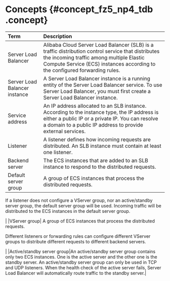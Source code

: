 # Concepts {#concept_fz5_np4_tdb .concept}

|Term|Description|
|:---|:----------|
|Server Load Balancer|Alibaba Cloud Server Load Balancer \(SLB\) is a traffic distribution control service that distributes the incoming traffic among multiple Elastic Compute Service \(ECS\) instances according to the configured forwarding rules.|
|Server Load Balancer instance|A Server Load Balancer instance is a running entity of the Server Load Balancer service. To use Server Load Balancer, you must first create a Server Load Balancer instance.|
|Service address|An IP address allocated to an SLB instance. According to the instance type, the IP address is either a public IP or a private IP. You can resolve a domain to a public IP address to provide external services.|
|Listener|A listener defines how incoming requests are distributed. An SLB instance must contain at least one listener.|
|Backend server|The ECS instances that are added to an SLB instance to respond to the distributed requests.|
|Default server group| A group of ECS instances that process the distributed requests.

 If a listener does not configure a VServer group, nor an active/standby server group, the default server group will be used. Incoming traffic will be distributed to the ECS instances in the default server group.

 |
|VServer group| A group of ECS instances that process the distributed requests.

 Different listeners or forwarding rules can configure different VServer groups to distribute different requests to different backend servers.

 |
|Active/standby server group|An active/standby server group contains only two ECS instances. One is the active server and the other one is the standby server. An active/standby server group can only be used in TCP and UDP listeners. When the health check of the active server fails, Server Load Balancer will automatically route traffic to the standby server.|


